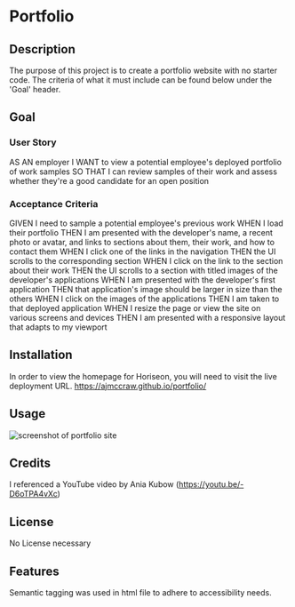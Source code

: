 # Portfolio

## Description

The purpose of this project is to create a portfolio website with no starter code. The criteria of what it must include can be found below under the 'Goal' header.

## Goal

### User Story

AS AN employer
I WANT to view a potential employee's deployed portfolio of work samples
SO THAT I can review samples of their work and assess whether they're a good candidate for an open position

### Acceptance Criteria

GIVEN I need to sample a potential employee's previous work
WHEN I load their portfolio
THEN I am presented with the developer's name, a recent photo or avatar, and links to sections about them, their work, and how to contact them
WHEN I click one of the links in the navigation
THEN the UI scrolls to the corresponding section
WHEN I click on the link to the section about their work
THEN the UI scrolls to a section with titled images of the developer's applications
WHEN I am presented with the developer's first application
THEN that application's image should be larger in size than the others
WHEN I click on the images of the applications
THEN I am taken to that deployed application
WHEN I resize the page or view the site on various screens and devices
THEN I am presented with a responsive layout that adapts to my viewport

## Installation

In order to view the homepage for Horiseon, you will need to visit the live deployment URL.
https://ajmccraw.github.io/portfolio/

## Usage

![screenshot of portfolio site](./src/images/aj-portfolio-screenshot.jpeg)

## Credits

I referenced a YouTube video by Ania Kubow (https://youtu.be/-D6oTPA4vXc)

## License

No License necessary

## Features

Semantic tagging was used in html file to adhere to accessibility needs.
